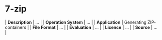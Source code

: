 # 7-zip

| **Description**  | ... |
| **Operation System**  | ...  |
| **Application**  | Generating ZIP-containers  |
| **File Format** | ... |
| **Evaluation** | ... |
| **Licence** | ... |
| **Source** | ... |
